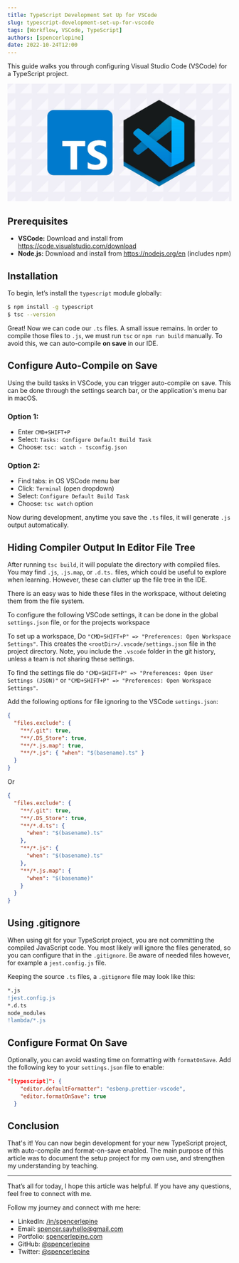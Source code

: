```yaml
---
title: TypeScript Development Set Up for VSCode
slug: typescript-development-set-up-for-vscode
tags: [Workflow, VSCode, TypeScript]
authors: [spencerlepine]
date: 2022-10-24T12:00
---
```


This guide walks you through configuring Visual Studio Code (VSCode) for a TypeScript project.

<!-- truncate -->

![](./thumbnail.jpg)

## Prerequisites

- **VSCode:** Download and install from https://code.visualstudio.com/download
- **Node.js:** Download and install from https://nodejs.org/en (includes npm)

## Installation

To begin, let’s install the `typescript` module globally:

```sh
$ npm install -g typescript
$ tsc --version
```

Great! Now we can code our `.ts` files. A small issue remains. In order to compile those files to `.js`, we must run `tsc` or `npm run build` manually. To avoid this, we can
auto-compile **on save** in our IDE.

## Configure Auto-Compile on Save

Using the build tasks in VSCode, you can trigger auto-compile on save. This can be done through the settings search bar, or the application's menu bar in macOS.

### Option 1:

- Enter `CMD+SHIFT+P`
- Select: `Tasks: Configure Default Build Task`
- Choose: `tsc: watch - tsconfig.json`

### Option 2:

- Find tabs: in OS VSCode menu bar
- Click: `Terminal` (open dropdown)
- Select: `Configure Default Build Task`
- Choose: `tsc watch` option

Now during development, anytime you save the `.ts` files, it will generate `.js` output automatically.

## Hiding Compiler Output In Editor File Tree

After running `tsc build`, it will populate the directory with compiled files. You may find `.js`, `.js.map`, or `.d.ts.` files, which could be useful to explore when learning.
However, these can clutter up the file tree in the IDE.

There is an easy was to hide these files in the workspace, without deleting them from the file system.

To configure the following VSCode settings, it can be done in the global `settings.json` file, or for the projects workspace

To set up a workspace, Do `"CMD+SHIFT+P" => "Preferences: Open Workspace Settings"`. This creates the `<rootDir>/.vscode/settings.json` file in the project directory. Note, you
include the `.vscode` folder in the git history, unless a team is not sharing these settings.

To find the settings file do `"CMD+SHIFT+P" => "Preferences: Open User Settings (JSON)"` or `"CMD+SHIFT+P" => "Preferences: Open Workspace Settings"`.

Add the following options for file ignoring to the VSCode `settings.json`:

```json
{
  "files.exclude": {
    "**/.git": true,
    "**/.DS_Store": true,
    "**/*.js.map": true,
    "**/*.js": { "when": "$(basename).ts" }
  }
}
```

Or

```json
{
  "files.exclude": {
    "**/.git": true,
    "**/.DS_Store": true,
    "**/*.d.ts": {
      "when": "$(basename).ts"
    },
    "**/*.js": {
      "when": "$(basename).ts"
    },
    "**/*.js.map": {
      "when": "$(basename)"
    }
  }
}
```

## Using .gitignore

When using git for your TypeScript project, you are not committing the compiled JavaScript code. You most likely will ignore the files generated, so you can configure that in the
`.gitignore`. Be aware of needed files however, for example a `jest.config.js` file.

Keeping the source `.ts` files, a `.gitignore` file may look like this:

```diff
*.js
!jest.config.js
*.d.ts
node_modules
!lambda/*.js
```

## Configure Format On Save

Optionally, you can avoid wasting time on formatting with `formatOnSave`. Add the following key to your `settings.json` file to enable:

```json
"[typescript]": {
    "editor.defaultFormatter": "esbenp.prettier-vscode",
    "editor.formatOnSave": true
  }
```

## Conclusion

That's it! You can now begin development for your new TypeScript project, with auto-compile and format-on-save enabled. The main purpose of this article was to document the setup
project for my own use, and strengthen my understanding by teaching.

---

That’s all for today, I hope this article was helpful. If you have any questions, feel free to connect with me.

Follow my journey and connect with me here:

- LinkedIn: [/in/spencerlepine](https://www.linkedin.com/in/spencerlepine/)
- Email: [spencer.sayhello@gmail.com](mailto:spencer.sayhello@gmail.com)
- Portfolio: [spencerlepine.com](https://spencerlepine.com)
- GitHub: [@spencerlepine](https://github.com/spencerlepine)
- Twitter: [@spencerlepine](https://twitter.com/spencerlepine)
